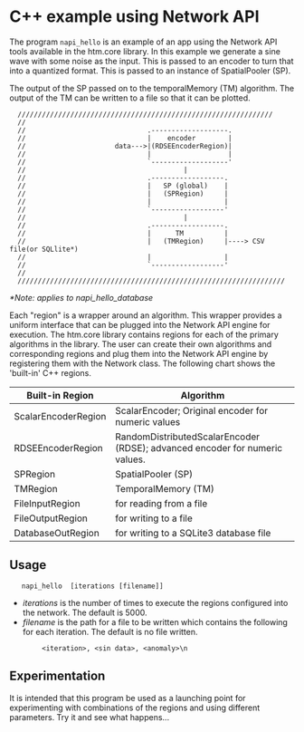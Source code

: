 ﻿# C++ example using Network API
The program `napi_hello` is an example of an app using the Network API tools 
available in the htm.core library.  In this example we generate a sine wave 
with some noise as the input.  This is passed to an encoder to turn that 
into a quantized format.  This is passed to an instance of SpatialPooler (SP).  

The output of the SP passed on to the temporalMemory (TM)  algorithm.  The 
output of the TM can be written to a file so that it can be plotted.

```
  ///////////////////////////////////////////////////////////////
  //
  //                              .-------------------.
  //                              |    encoder        |
  //                      data--->|(RDSEEncoderRegion)|
  //                              |                   |
  //                              `-------------------'
  //                                       |
  //                              .------------------.
  //                              |   SP (global)    |
  //                              |   (SPRegion)     |
  //                              |                  |
  //                              `------------------'
  //                                       |
  //                              .------------------.
  //                              |      TM          |
  //                              |   (TMRegion)     |----> CSV file(or SQLlite*)
  //                              |                  |
  //                              `------------------'
  //
  //////////////////////////////////////////////////////////////////
```
*\*Note: applies to napi_hello_database*

Each "region" is a wrapper around an algorithm.  This wrapper provides a uniform interface that can be plugged into the Network API engine for execution. The htm.core library contains regions for each of the primary algorithms in the library. The user can create their own algorithms and corresponding regions and plug them into the Network API engine by registering them with the Network class.  The following chart shows the 'built-in' C++ regions.  
<table>
<thead>
	<tr>
		<th>Built-in Region</th>
		<th>Algorithm</th>
	</tr>
</thead>
<tbody>
	<tr>
		<td>ScalarEncoderRegion</td>
		<td>ScalarEncoder;  Original encoder for numeric values</td>
	</tr>
	<tr>
		<td>RDSEEncoderRegion</td>
		<td>RandomDistributedScalarEncoder (RDSE);  advanced encoder for numeric values.</td>
	</tr>
	<tr>
		<td>SPRegion</td>
		<td>SpatialPooler (SP)</td>
	</tr>
	<tr>
		<td>TMRegion</td>
		<td>TemporalMemory (TM)</td>
	</tr>
	<tr>
		<td>FileInputRegion</td>
		<td>for reading from a file</td>
	</tr>
	<tr>
		<td>FileOutputRegion</td>
		<td>for writing to a file</td>
	</tr>
	<tr>
		<td>DatabaseOutRegion</td>
		<td>for writing to a SQLite3 database file</td>
	</tr>
</tbody>
</table>

## Usage

```
   napi_hello  [iterations [filename]]
```
- *iterations* is the number of times to execute the regions configured into the network. The default is 5000.
- *filename* is the path for a file to be written which contains the following for each iteration.  The default is no file written.
```
        <iteration>, <sin data>, <anomaly>\n
```


## Experimentation
It is intended that this program be used as a launching point for experimenting with combinations of the regions and using different parameters.  Try it and see what happens...
